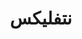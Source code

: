 ---
title: نتفليكس
slug: netflix
description: الوصف
icon: name.png
cover: git.png
extends: _layouts.subcategory
section: body
category: discussions
---